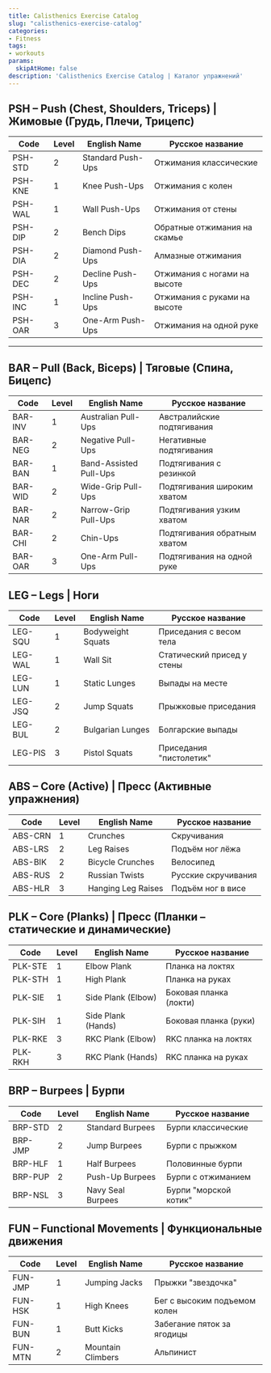 ```yaml
---
title: Calisthenics Exercise Catalog
slug: "calisthenics-exercise-catalog"
categories:
- Fitness
tags:
- workouts
params:
  skipAtHome: false
description: 'Calisthenics Exercise Catalog | Каталог упражнений'
---
```


## PSH – Push (Chest, Shoulders, Triceps) | Жимовые (Грудь, Плечи, Трицепс)  

| Code     | Level | English Name         | Русское название             |
|----------|-------|----------------------|------------------------------|
| PSH-STD  | 2     | Standard Push-Ups    | Отжимания классические       |
| PSH-KNE  | 1     | Knee Push-Ups        | Отжимания с колен            |
| PSH-WAL  | 1     | Wall Push-Ups        | Отжимания от стены           |
| PSH-DIP  | 2     | Bench Dips           | Обратные отжимания на скамье |
| PSH-DIA  | 2     | Diamond Push-Ups     | Алмазные отжимания           |
| PSH-DEC  | 2     | Decline Push-Ups     | Отжимания с ногами на высоте |
| PSH-INC  | 1     | Incline Push-Ups     | Отжимания с руками на высоте |
| PSH-OAR  | 3     | One-Arm Push-Ups     | Отжимания на одной руке      |

---

## BAR – Pull (Back, Biceps) | Тяговые (Спина, Бицепс)  

| Code     | Level | English Name         | Русское название             |
|----------|-------|----------------------|------------------------------|
| BAR-INV  | 1     | Australian Pull-Ups  | Австралийские подтягивания   |
| BAR-NEG  | 2     | Negative Pull-Ups    | Негативные подтягивания      |
| BAR-BAN  | 1     | Band-Assisted Pull-Ups | Подтягивания с резинкой    |
| BAR-WID  | 2     | Wide-Grip Pull-Ups   | Подтягивания широким хватом  |
| BAR-NAR  | 2     | Narrow-Grip Pull-Ups | Подтягивания узким хватом    |
| BAR-CHI  | 2     | Chin-Ups             | Подтягивания обратным хватом |
| BAR-OAR  | 3     | One-Arm Pull-Ups     | Подтягивания на одной руке   |

## LEG – Legs | Ноги  

| Code     | Level | English Name         | Русское название             |
|----------|-------|----------------------|------------------------------|
| LEG-SQU  | 1     | Bodyweight Squats    | Приседания с весом тела      |
| LEG-WAL  | 1     | Wall Sit             | Статический присед у стены   |
| LEG-LUN  | 1     | Static Lunges        | Выпады на месте              |
| LEG-JSQ  | 2     | Jump Squats          | Прыжковые приседания         |
| LEG-BUL  | 2     | Bulgarian Lunges     | Болгарские выпады            |
| LEG-PIS  | 3     | Pistol Squats        | Приседания "пистолетик"      |

## ABS – Core (Active) | Пресс (Активные упражнения)  

| Code     | Level | English Name         | Русское название            |
|----------|-------|----------------------|-----------------------------|
| ABS-CRN  | 1     | Crunches             | Скручивания                 |
| ABS-LRS  | 2     | Leg Raises           | Подъём ног лёжа             |
| ABS-BIK  | 2     | Bicycle Crunches     | Велосипед                   |
| ABS-RUS  | 2     | Russian Twists       | Русские скручивания         |
| ABS-HLR  | 3     | Hanging Leg Raises   | Подъём ног в висе           |

## PLK – Core (Planks) | Пресс (Планки – статические и динамические)  

| Code     | Level | English Name         | Русское название            |
|----------|-------|----------------------|-----------------------------|
| PLK-STE  | 1     | Elbow Plank          | Планка на локтях            |
| PLK-STH  | 1     | High Plank           | Планка на руках             |
| PLK-SIE  | 1     | Side Plank (Elbow)   | Боковая планка (локти)      |
| PLK-SIH  | 1     | Side Plank (Hands)   | Боковая планка (руки)       |
| PLK-RKE  | 3     | RKC Plank (Elbow)    | RKC планка на локтях        |
| PLK-RKH  | 3     | RKC Plank (Hands)    | RKC планка на руках         |

## BRP – Burpees | Бурпи  

| Code     | Level | English Name         | Русское название            |
|----------|-------|----------------------|-----------------------------|
| BRP-STD  | 2     | Standard Burpees     | Бурпи классические          |
| BRP-JMP  | 2     | Jump Burpees         | Бурпи с прыжком             |
| BRP-HLF  | 1     | Half Burpees         | Половинные бурпи            |
| BRP-PUP  | 2     | Push-Up Burpees      | Бурпи с отжиманием          |
| BRP-NSL  | 3     | Navy Seal Burpees    | Бурпи "морской котик"       |

## FUN – Functional Movements | Функциональные движения  

| Code     | Level | English Name         | Русское название             |
|----------|-------|----------------------|------------------------------|
| FUN-JMP  | 1     | Jumping Jacks        | Прыжки "звездочка"           |
| FUN-HSK  | 1     | High Knees           | Бег с высоким подъемом колен |
| FUN-BUN  | 1     | Butt Kicks           | Забегание пяток за ягодицы   |
| FUN-MTN  | 2     | Mountain Climbers    | Альпинист                    |
